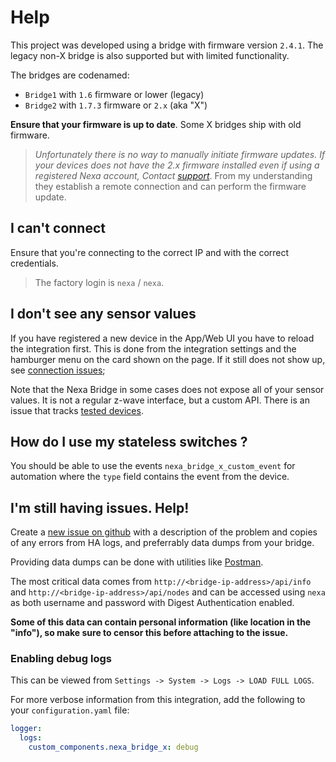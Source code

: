 # Help

This project was developed using a bridge with firmware version `2.4.1`. The legacy
non-X bridge is also supported but with limited functionality.

The bridges are codenamed:

* `Bridge1` with `1.6` firmware or lower (legacy)
* `Bridge2` with `1.7.3` firmware or `2.x` (aka "X")

**Ensure that your firmware is up to date**. Some X bridges ship with old firmware.

> *Unfortunately there is no way to manually initiate firmware updates.
> If your devices does not have the 2.x firmware installed even if using a
> registered Nexa account, Contact [support](https://support.nexa.se/hc/sv/requests/new)*.
> From my understanding they establish a remote connection and can perform the firmware update.

## I can't connect

Ensure that you're connecting to the correct IP and with the correct credentials.

> The factory login is `nexa` / `nexa`.

## I don't see any sensor values

If you have registered a new device in the App/Web UI you have to reload the integration first.
This is done from the integration settings and the hamburger menu on the card shown on the page.
If it still does not show up, see [connection issues](#connection-issues);

Note that the Nexa Bridge in some cases does not expose all of your sensor values. It is not
a regular z-wave interface, but a custom API. There is an issue that tracks
[tested devices](https://github.com/andersevenrud/ha-nexa-bridge-x/issues/6).

## How do I use my stateless switches ?

You should be able to use the events `nexa_bridge_x_custom_event` for automation
where the `type` field contains the event from the device.

## I'm still having issues. Help!

Create a [new issue on github](https://github.com/andersevenrud/ha-nexa-bridge-x/issues/new)
with a description of the problem and copies of any errors from HA logs, and preferrably data
dumps from your bridge.

Providing data dumps can be done with utilities like [Postman](https://www.postman.com/downloads/).

The most critical data comes from `http://<bridge-ip-address>/api/info` and
`http://<bridge-ip-address>/api/nodes` and can be accessed using `nexa` as both username
and password with Digest Authentication enabled.

**Some of this data can contain personal information (like location in the "info"), so make sure
to censor this before attaching to the issue.**

### Enabling debug logs

This can be viewed from `Settings -> System -> Logs -> LOAD FULL LOGS`.

For more verbose information from this integration, add the following
to your `configuration.yaml` file:

```yaml
logger:
  logs:
    custom_components.nexa_bridge_x: debug
```
